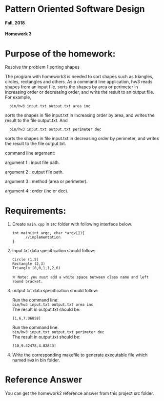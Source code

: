 # Pattern Oriented Software Design
#### Fall, 2018

#### Homework 3

# Purpose of the homework:
  Resolve thr problem 1:sorting shapes

  The program with homework3 is needed to sort shapes such as triangles, circles, rectangles and others. As a command line application, hw3 reads shapes from an input file, sorts the shapes by area or perimeter in increasing order or decreasing order, and write the result to an output file. For example,

      bin/hw3 input.txt output.txt area inc

  sorts the shapes in file input.txt in increasing order by area, and writes the result to the file output.txt. And

      bin/hw3 input.txt output.txt perimeter dec

  sorts the shapes in file input.txt in decreasing order by perimeter, and writes the result to the file output.txt.

  command line argement:

  argument 1 : input file path.

  argument 2 : output file path.

  argument 3 : method (area or perimeter).

  argument 4 : order (inc or dec).

# Requirements:
 1. Create `main.cpp` in src folder with following interface below.

        int main(int argc, char *argv[]){
              //implementation
        }

 2. input.txt data specification should follow:

        Circle (1.5)
        Rectangle (2,3)
        Triangle (0,0,1,1,2,0)

        ※ Note: you must add a white space between class name and left round bracket.


 3. output.txt data specification should follow:

      Run the command line:  
      `bin/hw3 input.txt output.txt area inc`  
      The result in output.txt should be: 

        [1,6,7.06858]


      Run the command line:  
      `bin/hw3 input.txt output.txt perimeter dec`  
      The result in output.txt should be:

        [10,9.42478,4.82843]


 4. Write the corresponding makefile to generate executable file which named **`hw3`** in bin folder.

# Reference Answer

You can get the homework2 reference answer from this project src folder.
